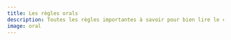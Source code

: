 ```yaml
---
title: Les règles orals
description: Toutes les règles importantes à savoir pour bien lire le coréen
image: oral
---
```


